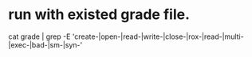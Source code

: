 
# run with existed grade file.
cat grade | grep -E 'create-|open-|read-|write-|close-|rox-|read-|multi-|exec-|bad-|sm-|syn-'
